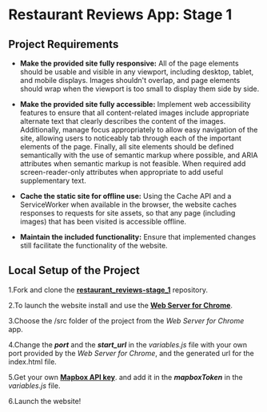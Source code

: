 <h1>Restaurant Reviews App: Stage 1</h1>
<h2>Project Requirements</h2>

 - **Make the provided site fully responsive:** All of the page elements should be usable and visible in any viewport, including desktop, tablet, and mobile displays. Images shouldn't overlap, and page elements should wrap when the viewport is too small to display them side by side.

 - **Make the provided site fully accessible:** Implement web accessibility features to ensure that all content-related images include appropriate alternate text that clearly describes the content of the images. Additionally, manage focus appropriately to allow easy navigation of the site, allowing users to noticeably tab through each of the important elements of the page. Finally, all site elements should be defined semantically with the use of semantic markup where possible, and ARIA attributes when semantic markup is not feasible. When required add screen-reader-only attributes when appropriate to add useful supplementary text.

 - **Cache the static site for offline use:** Using the Cache API and a ServiceWorker when available in the browser, the website caches responses to requests for site assets, so that any page (including images) that has been visited is accessible offline.

 - **Maintain the included functionality:** Ensure that implemented changes still facilitate the functionality of the website.

<h2>Local Setup of the Project</h2>

1.Fork and clone the [**restaurant_reviews-stage_1**](https://github.com/katerina-tziala/restaurant/tree/restaurant_reviews-stage_1) repository.

2.To launch the website install and use the [**Web Server for Chrome**](https://chrome.google.com/webstore/detail/web-server-for-chrome/ofhbbkphhbklhfoeikjpcbhemlocgigb).

3.Choose the /src folder of the project from the *Web Server for Chrome* app.

4.Change the ***port*** and the ***start_url*** in the *variables.js* file with your own port provided by the *Web Server for Chrome*, and the generated url for the index.html file.

5.Get your own [**Mapbox API key**](https://www.mapbox.com/?utm_source=googlesearch&utm_medium=paid-search&utm_campaign=CHKO-GG-PR01-Mapbox-BR.Broad-INT-Search&utm_content=search-ad&gclid=EAIaIQobChMI1szU_9-74QIVz-F3Ch3miw9IEAAYASAAEgLAHfD_BwE). and add it in the ***mapboxToken*** in the *variables.js* file.

6.Launch the website!
